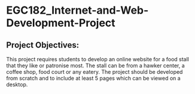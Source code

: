 # EGC182_Internet-and-Web-Development-Project

## Project Objectives:
This project requires students to develop an online website for a food stall that they like or patronise
most. The stall can be from a hawker center, a coffee shop, food court or any eatery. The project
should be developed from scratch and to include at least 5 pages which can be viewed on a
desktop.
